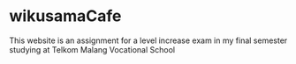 # wikusamaCafe
This website is an assignment for a level increase exam in my final semester studying at Telkom Malang Vocational School
